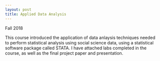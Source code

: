 ```yaml
---
layout: post
title: Applied Data Analysis
---
```


Fall 2018

This course introduced the application of data anlaysis techniques needed to perform statistical analysis using social science data, using a statistical software package called STATA. I have attached labs completed in the course, as well as the final project paper and presentation.
